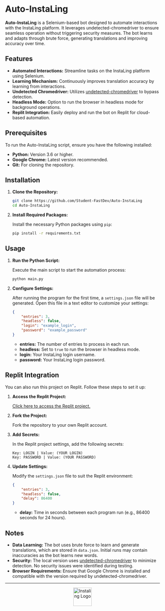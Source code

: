 # Auto-InstaLing

**Auto-InstaLing** is a Selenium-based bot designed to automate interactions with the InstaLing platform. It leverages undetected-chromedriver to ensure seamless operation without triggering security measures. The bot learns and adapts through brute force, generating translations and improving accuracy over time.

## Features

- **Automated Interactions:** Streamline tasks on the InstaLing platform using Selenium.
- **Learning Mechanism:** Continuously improves translation accuracy by learning from interactions.
- **Undetected Chromedriver:** Utilizes [undetected-chromedriver](https://github.com/ultrafunkamsterdam/undetected-chromedriver) to bypass detection.
- **Headless Mode:** Option to run the browser in headless mode for background operations.
- **Replit Integration:** Easily deploy and run the bot on Replit for cloud-based automation.

## Prerequisites

To run the Auto-InstaLing script, ensure you have the following installed:

- **Python:** Version 3.6 or higher.
- **Google Chrome:** Latest version recommended.
- **Git:** For cloning the repository.

## Installation

1. **Clone the Repository:**

    ```sh
    git clone https://github.com/Student-FastDev/Auto-InstaLing
    cd Auto-InstaLing
    ```

2. **Install Required Packages:**

    Install the necessary Python packages using `pip`:

    ```sh
    pip install -r requirements.txt
    ```

## Usage

1. **Run the Python Script:**

    Execute the main script to start the automation process:

    ```bash
    python main.py
    ```

2. **Configure Settings:**

    After running the program for the first time, a `settings.json` file will be generated. Open this file in a text editor to customize your settings:

    ```json
    {
        "entries": 3,
        "headless": false,
        "login": "example_login",
        "password": "example_password"
    }
    ```

    - **entries:** The number of entries to process in each run.
    - **headless:** Set to `true` to run the browser in headless mode.
    - **login:** Your InstaLing login username.
    - **password:** Your InstaLing login password.

## Replit Integration

You can also run this project on Replit. Follow these steps to set it up:

1. **Access the Replit Project:**

    [Click here to access the Replit project.](https://replit.com/@FAST-qq/Auto-InstaLing)

2. **Fork the Project:**

    Fork the repository to your own Replit account.

3. **Add Secrets:**

    In the Replit project settings, add the following secrets:

    ```plaintext
    Key: LOGIN | Value: (YOUR LOGIN)
    Key: PASSWORD | Value: (YOUR PASSWORD)
    ```

4. **Update Settings:**

    Modify the `settings.json` file to suit the Replit environment:

    ```json
    {
        "entries": 3,
        "headless": false,
        "delay": 86400
    }
    ```

    - **delay:** Time in seconds between each program run (e.g., 86400 seconds for 24 hours).

## Notes

- **Data Learning:** The bot uses brute force to learn and generate translations, which are stored in `data.json`. Initial runs may contain inaccuracies as the bot learns new words.
- **Security:** The local version uses [undetected-chromedriver](https://github.com/ultrafunkamsterdam/undetected-chromedriver) to minimize detection. No security issues were identified during testing.
- **Browser Requirements:** Ensure that Google Chrome is installed and compatible with the version required by undetected-chromedriver.

---

<div align="center">  
    <img src="https://i.imgur.com/C41nvYs.png" alt="Instaling Logo" width="60px">
</div>
